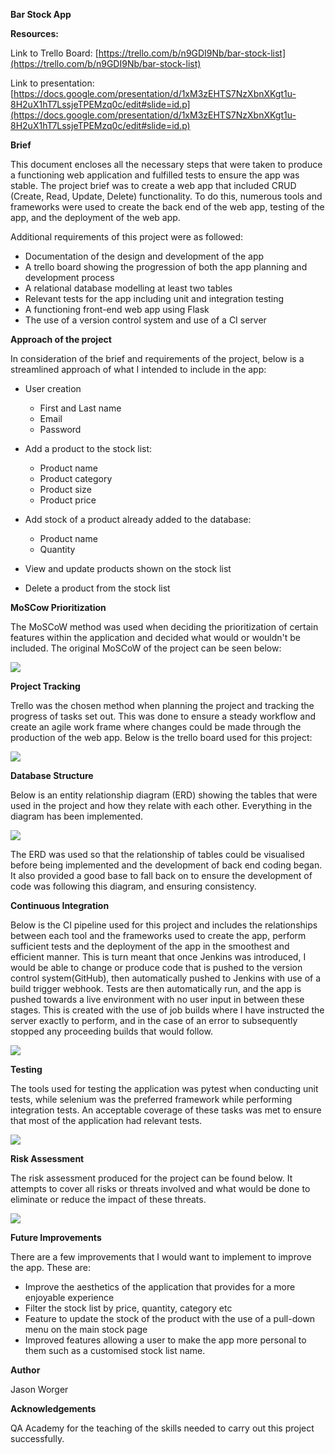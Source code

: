 **Bar Stock App**

**Resources:**

Link to Trello Board: [https://trello.com/b/n9GDI9Nb/bar-stock-list](https://trello.com/b/n9GDI9Nb/bar-stock-list)

Link to presentation: [https://docs.google.com/presentation/d/1xM3zEHTS7NzXbnXKgt1u-8H2uX1hT7LssjeTPEMzq0c/edit#slide=id.p](https://docs.google.com/presentation/d/1xM3zEHTS7NzXbnXKgt1u-8H2uX1hT7LssjeTPEMzq0c/edit#slide=id.p)

**Brief**

This document encloses all the necessary steps that were taken to produce a functioning web application and fulfilled tests to ensure the app was stable. The project brief was to create a web app that included CRUD (Create, Read, Update, Delete) functionality. To do this, numerous tools and frameworks were used to create the back end of the web app, testing of the app, and the deployment of the web app.

Additional requirements of this project were as followed:

- Documentation of the design and development of the app
- A trello board showing the progression of both the app planning and development process
- A relational database modelling at least two tables
- Relevant tests for the app including unit and integration testing
- A functioning front-end web app using Flask
- The use of a version control system and use of a CI server

**Approach of the project**

In consideration of the brief and requirements of the project, below is a streamlined approach of what I intended to include in the app:

- User creation

  - First and Last name
  - Email
  - Password

- Add a product to the stock list:

  - Product name
  - Product category
  - Product size
  - Product price

- Add stock of a product already added to the database:

  - Product name
  - Quantity

- View and update products shown on the stock list
- Delete a product from the stock list

**MoSCow Prioritization**

The MoSCoW method was used when deciding the prioritization of certain features within the application and decided what would or wouldn&#39;t be included. The original MoSCoW of the project can be seen below:

![](RackMultipart20200809-4-1pc6gdw_html_88448c5b91804536.png)

**Project Tracking**

Trello was the chosen method when planning the project and tracking the progress of tasks set out. This was done to ensure a steady workflow and create an agile work frame where changes could be made through the production of the web app. Below is the trello board used for this project:

![](RackMultipart20200809-4-1pc6gdw_html_54be135f574158ab.png)

**Database Structure**

Below is an entity relationship diagram (ERD) showing the tables that were used in the project and how they relate with each other. Everything in the diagram has been implemented.

![](RackMultipart20200809-4-1pc6gdw_html_c7aac054be22e010.png)

The ERD was used so that the relationship of tables could be visualised before being implemented and the development of back end coding began. It also provided a good base to fall back on to ensure the development of code was following this diagram, and ensuring consistency.

**Continuous Integration**

Below is the CI pipeline used for this project and includes the relationships between each tool and the frameworks used to create the app, perform sufficient tests and the deployment of the app in the smoothest and efficient manner. This is turn meant that once Jenkins was introduced, I would be able to change or produce code that is pushed to the version control system(GitHub), then automatically pushed to Jenkins with use of a build trigger webhook. Tests are then automatically run, and the app is pushed towards a live environment with no user input in between these stages. This is created with the use of job builds where I have instructed the server exactly to perform, and in the case of an error to subsequently stopped any proceeding builds that would follow.

![](RackMultipart20200809-4-1pc6gdw_html_5532618060898ac7.png)

**Testing**

The tools used for testing the application was pytest when conducting unit tests, while selenium was the preferred framework while performing integration tests. An acceptable coverage of these tasks was met to ensure that most of the application had relevant tests.

![](RackMultipart20200809-4-1pc6gdw_html_967b25b98ae3528e.png)

**Risk Assessment**

The risk assessment produced for the project can be found below. It attempts to cover all risks or threats involved and what would be done to eliminate or reduce the impact of these threats.

![](RackMultipart20200809-4-1pc6gdw_html_affb69691be0599e.png)

**Future Improvements**

There are a few improvements that I would want to implement to improve the app. These are:

- Improve the aesthetics of the application that provides for a more enjoyable experience
- Filter the stock list by price, quantity, category etc
- Feature to update the stock of the product with the use of a pull-down menu on the main stock page
- Improved features allowing a user to make the app more personal to them such as a customised stock list name.

**Author**

Jason Worger

**Acknowledgements**

QA Academy for the teaching of the skills needed to carry out this project successfully.